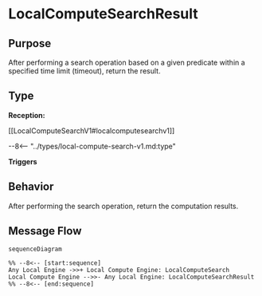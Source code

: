<div class="message" markdown>


# LocalComputeSearchResult

## Purpose

<!-- --8<-- [start:purpose] -->
After performing a search operation based on a given predicate within a specified time limit (timeout), return the result.
<!-- --8<-- [end:purpose] -->

## Type

<!-- --8<-- [start:type] -->
**Reception:**

[[LocalComputeSearchV1#localcomputesearchv1]]

--8<-- "../types/local-compute-search-v1.md:type"

**Triggers**


<!-- --8<-- [end:type] -->

## Behavior

<!-- --8<-- [start:behavior] -->
After performing the search operation, return the computation results.
<!-- --8<-- [end:behavior] -->


## Message Flow

<!-- --8<-- [start:messages] -->
```mermaid
sequenceDiagram

%% --8<-- [start:sequence]
Any Local Engine ->>+ Local Compute Engine: LocalComputeSearch
Local Compute Engine -->>- Any Local Engine: LocalComputeSearchResult
%% --8<-- [end:sequence]
```

<!-- --8<-- [end:messages] -->

</div>
